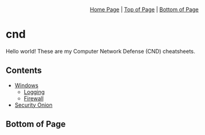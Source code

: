 <p align="right">
  <a href="/README.md">Home Page</a> |
  <a href="/README.md#contents">Top of Page</a> |
  <a href="/README.md#bottom-of-page">Bottom of Page</a>
</p>

# cnd
Hello world! These are my Computer Network Defense (CND) cheatsheets. 

## Contents
* [Windows](/windows/)
  * [Logging](/windows/logging/) 
  * [Firewall](/windows/firewall/)
* [Security Onion](/so/)

## Bottom of Page
